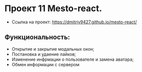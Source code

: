 # Проект 11 Mesto-react.

- Ссылка на проект: https://dmitriy9427.github.io/mesto-react/

## Функциональность: 

* Открытие и закрытие модальных окон;
* Постановка и удаение лайков;
* Изменение инфрмации о пользователе и замена аватара;
* Обмен информации с сервером